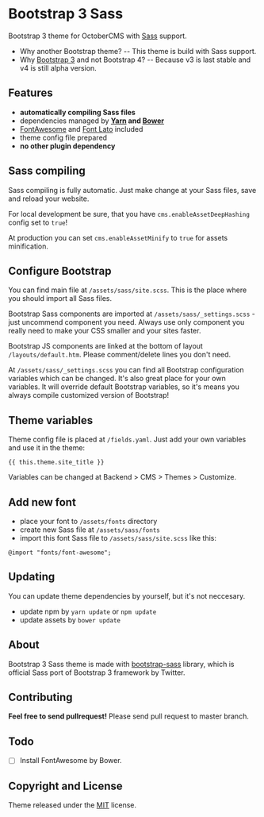 Bootstrap 3 Sass
================

Bootstrap 3 theme for OctoberCMS with [Sass](http://sass-lang.com/) support.

- Why another Bootstrap theme? -- This theme is build with Sass support.
- Why [Bootstrap 3](http://getbootstrap.com/) and not Bootstrap 4? -- Because v3 is last stable and v4 is still alpha version.

## Features

- **automatically compiling Sass files**
- dependencies managed by **[Yarn](https://yarnpkg.com/) and [Bower](https://bower.io/)**
- [FontAwesome](http://fontawesome.io/) and [Font Lato](http://www.latofonts.com/lato-free-fonts/) included
- theme config file prepared
- **no other plugin dependency**

## Sass compiling

Sass compiling is fully automatic. Just make change at your Sass files, save and reload your website.

For local development be sure, that you have `cms.enableAssetDeepHashing` config set to `true`!

At production you can set `cms.enableAssetMinify` to `true` for assets minification.

## Configure Bootstrap

You can find main file at `/assets/sass/site.scss`. This is the place where you should import all Sass files.

Bootstrap Sass components are imported at `/assets/sass/_settings.scss` - just uncommend component you need. Always use only component you really need to make your CSS smaller and your sites faster.

Bootstrap JS components are linked at the bottom of layout `/layouts/default.htm`. Please comment/delete lines you don't need.

At `/assets/sass/_settings.scss` you can find all Bootstrap configuration variables which can be changed. It's also great place for your own variables. It will override default Bootstrap variables, so it's means you always compile customized version of Bootstrap!

## Theme variables

Theme config file is placed at `/fields.yaml`. Just add your own variables and use it in the theme:

```
{{ this.theme.site_title }}
```

Variables can be changed at Backend > CMS > Themes > Customize.

## Add new font

- place your font to `/assets/fonts` directory
- create new Sass file at `/assets/sass/fonts`
- import this font Sass file to `/assets/sass/site.scss` like this:

```
@import "fonts/font-awesome";
```

## Updating

You can update theme dependencies by yourself, but it's not neccesary.

- update npm by `yarn update` or `npm update`
- update assets by `bower update`

## About

Bootstrap 3 Sass theme is made with [bootstrap-sass](https://github.com/twbs/bootstrap-sass) library, which is official Sass port of Bootstrap 3 framework by Twitter.

## Contributing

**Feel free to send pullrequest!** Please send pull request to master branch.

## Todo

- [ ] Install FontAwesome by Bower.

## Copyright and License

Theme released under the [MIT](https://github.com/vojtasvoboda/oc-bootstrap3sass-theme/blob/master/LICENSE) license.
